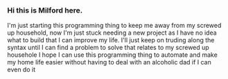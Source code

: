 ### Hi this is Milford here.

I'm just starting this programming thing to keep me away from my screwed up household, now I'm just stuck needing a new project as I have no idea what to build that I can improve my life.
I'll just keep on truding along the syntax until I can find a problem to solve that relates to my screwed up househole
I hope I can use this programming thing to automate and make my home life easier without having to deal with an alcoholic dad if I can even do it

<!--
- 🔭 I’m currently working on 
- 🌱 I’m currently learning ...
- 👯 I’m looking to collaborate on ...
- 🤔 I’m looking for help with ...
- 💬 Ask me about ...
- 📫 How to reach me: ...
- 😄 Pronouns: ...
- ⚡ Fun fact: ...
--!>
